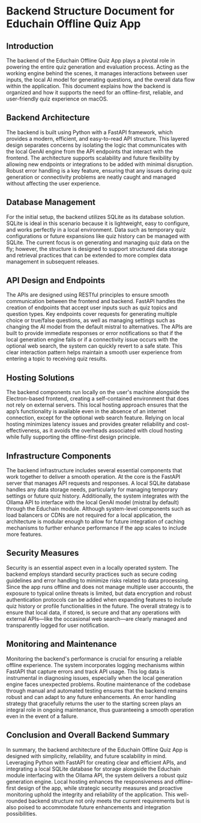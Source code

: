 # Backend Structure Document for Educhain Offline Quiz App

## Introduction

The backend of the Educhain Offline Quiz App plays a pivotal role in powering the entire quiz generation and evaluation process. Acting as the working engine behind the scenes, it manages interactions between user inputs, the local AI model for generating questions, and the overall data flow within the application. This document explains how the backend is organized and how it supports the need for an offline-first, reliable, and user-friendly quiz experience on macOS.

## Backend Architecture

The backend is built using Python with a FastAPI framework, which provides a modern, efficient, and easy-to-read API structure. This layered design separates concerns by isolating the logic that communicates with the local GenAI engine from the API endpoints that interact with the frontend. The architecture supports scalability and future flexibility by allowing new endpoints or integrations to be added with minimal disruption. Robust error handling is a key feature, ensuring that any issues during quiz generation or connectivity problems are neatly caught and managed without affecting the user experience.

## Database Management

For the initial setup, the backend utilizes SQLite as its database solution. SQLite is ideal in this scenario because it is lightweight, easy to configure, and works perfectly in a local environment. Data such as temporary quiz configurations or future expansions like quiz history can be managed with SQLite. The current focus is on generating and managing quiz data on the fly; however, the structure is designed to support structured data storage and retrieval practices that can be extended to more complex data management in subsequent releases.

## API Design and Endpoints

The APIs are designed using RESTful principles to ensure smooth communication between the frontend and backend. FastAPI handles the creation of endpoints that accept user inputs such as quiz topics and question types. Key endpoints cover requests for generating multiple choice or true/false questions, as well as managing settings such as changing the AI model from the default mistral to alternatives. The APIs are built to provide immediate responses or error notifications so that if the local generation engine fails or if a connectivity issue occurs with the optional web search, the system can quickly revert to a safe state. This clear interaction pattern helps maintain a smooth user experience from entering a topic to receiving quiz results.

## Hosting Solutions

The backend components run locally on the user's machine alongside the Electron-based frontend, creating a self-contained environment that does not rely on external servers. This local hosting approach ensures that the app’s functionality is available even in the absence of an internet connection, except for the optional web search feature. Relying on local hosting minimizes latency issues and provides greater reliability and cost-effectiveness, as it avoids the overheads associated with cloud hosting while fully supporting the offline-first design principle.

## Infrastructure Components

The backend infrastructure includes several essential components that work together to deliver a smooth operation. At the core is the FastAPI server that manages API requests and responses. A local SQLite database handles any data storage needs, particularly for managing temporary settings or future quiz history. Additionally, the system integrates with the Ollama API to interface with the local GenAI model (mistral by default) through the Educhain module. Although system-level components such as load balancers or CDNs are not required for a local application, the architecture is modular enough to allow for future integration of caching mechanisms to further enhance performance if the app scales to include more features.

## Security Measures

Security is an essential aspect even in a locally operated system. The backend employs standard security practices such as secure coding guidelines and error handling to minimize risks related to data processing. Since the app runs offline and does not manage multiple user accounts, the exposure to typical online threats is limited, but data encryption and robust authentication protocols can be added when expanding features to include quiz history or profile functionalities in the future. The overall strategy is to ensure that local data, if stored, is secure and that any operations with external APIs—like the occasional web search—are clearly managed and transparently logged for user notification.

## Monitoring and Maintenance

Monitoring the backend's performance is crucial for ensuring a reliable offline experience. The system incorporates logging mechanisms within FastAPI that capture errors and track API usage. This log data is instrumental in diagnosing issues, especially when the local generation engine faces unexpected problems. Routine maintenance of the codebase through manual and automated testing ensures that the backend remains robust and can adapt to any future enhancements. An error handling strategy that gracefully returns the user to the starting screen plays an integral role in ongoing maintenance, thus guaranteeing a smooth operation even in the event of a failure.

## Conclusion and Overall Backend Summary

In summary, the backend architecture of the Educhain Offline Quiz App is designed with simplicity, reliability, and future scalability in mind. Leveraging Python with FastAPI for creating clear and efficient APIs, and integrating a local SQLite database for storage alongside the Educhain module interfacing with the Ollama API, the system delivers a robust quiz generation engine. Local hosting enhances the responsiveness and offline-first design of the app, while strategic security measures and proactive monitoring uphold the integrity and reliability of the application. This well-rounded backend structure not only meets the current requirements but is also poised to accommodate future enhancements and integration possibilities.
